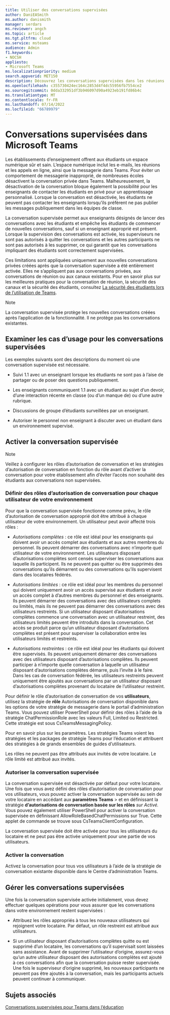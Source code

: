 ```yaml
---
title: Utiliser des conversations supervisées
author: DaniEASmith
ms.author: danismith
manager: serdars
ms.reviewer: angch
ms.topic: article
ms.tgt.pltfrm: cloud
ms.service: msteams
audience: Admin
f1.keywords:
- NOCSH
appliesto:
- Microsoft Teams
ms.localizationpriority: medium
search.appverid: MET150
description: Découvrez les conversations supervisées dans les réunions Microsoft Teams.
ms.openlocfilehash: c355730424ec164c2853d4f4dc55956fb7554ce2
ms.sourcegitcommit: 0dda332951df3b946097d90a4923eb191fd86b4c
ms.translationtype: MT
ms.contentlocale: fr-FR
ms.lasthandoff: 07/14/2022
ms.locfileid: "66789979"
---
```

# <a name="supervised-chats-in-microsoft-teams"></a>Conversations supervisées dans Microsoft Teams

Les établissements d’enseignement offrent aux étudiants un espace numérique sûr et sain. L’espace numérique inclut les e-mails, les réunions et les appels en ligne, ainsi que la messagerie dans Teams. Pour éviter un comportement de messagerie inapproprié, de nombreuses écoles désactivent la conversation privée dans Teams. Malheureusement, la désactivation de la conversation bloque également la possibilité pour les enseignants de contacter les étudiants en privé pour un apprentissage personnalisé. Lorsque la conversation est désactivée, les étudiants ne peuvent pas contacter les enseignants lorsqu’ils préfèrent ne pas publier les messages publiquement dans les équipes de classe.

La conversation supervisée permet aux enseignants désignés de lancer des conversations avec les étudiants et empêche les étudiants de commencer de nouvelles conversations, sauf si un enseignant approprié est présent. Lorsque la supervision des conversations est activée, les superviseurs ne sont pas autorisés à quitter les conversations et les autres participants ne sont pas autorisés à les supprimer, ce qui garantit que les conversations impliquant des étudiants sont correctement supervisées.

Ces limitations sont appliquées uniquement aux nouvelles conversations privées créées après que la conversation supervisée a été entièrement activée. Elles ne s’appliquent pas aux conversations privées, aux conversations de réunion ou aux canaux existants. Pour en savoir plus sur les meilleures pratiques pour la conversation de réunion, la sécurité des canaux et la sécurité des étudiants, consultez [La sécurité des étudiants lors de l’utilisation de Teams](https://support.microsoft.com/topic/keeping-students-safe-while-using-teams-for-distance-learning-f00fa399-0473-4d31-ab72-644c137e11c8?ui=en-us&rs=en-us&ad=us#ID0EBBAAA=For_educators&ID0EDD=For_educators).

> [!Note]
> La conversation supervisée protège les nouvelles conversations créées après l’application de la fonctionnalité.  Il ne protège pas les conversations existantes.

## <a name="review-use-cases-for-supervised-chats"></a>Examiner les cas d’usage pour les conversations supervisées

Les exemples suivants sont des descriptions du moment où une conversation supervisée est nécessaire.

- Suivi 1.1 avec un enseignant lorsque les étudiants ne sont pas à l’aise de partager ou de poser des questions publiquement.

- Les enseignants communiquent 1.1 avec un étudiant au sujet d’un devoir, d’une interaction récente en classe (ou d’un manque de) ou d’une autre rubrique.

- Discussions de groupe d’étudiants surveillées par un enseignant.

- Autoriser le personnel non enseignant à discuter avec un étudiant dans un environnement supervisé.

## <a name="enable-supervised-chat"></a>Activer la conversation supervisée

> [!Note]
> Veillez à configurer les rôles d’autorisation de conversation et les stratégies d’autorisation de conversation en fonction du rôle avant d’activer la conversation pour votre établissement afin d’éviter l’accès non souhaité des étudiants aux conversations non supervisées.

### <a name="define-chat-permission-roles-for-each-user-in-your-environment"></a>Définir des rôles d’autorisation de conversation pour chaque utilisateur de votre environnement

Pour que la conversation supervisée fonctionne comme prévu, le rôle d’autorisation de conversation approprié doit être attribué à chaque utilisateur de votre environnement. Un utilisateur peut avoir affecté trois rôles :

- *Autorisations complètes* : ce rôle est idéal pour les enseignants qui doivent avoir un accès complet aux étudiants et aux autres membres du personnel. Ils peuvent démarrer des conversations avec n’importe quel utilisateur de votre environnement. Les utilisateurs disposant d’autorisations complètes sont censés superviser les conversations aux laquelle ils participent. Ils ne peuvent pas quitter ou être supprimés des conversations qu’ils démarrent ou des conversations qu’ils supervisent dans des locataires fédérés.

- *Autorisations limitées* : ce rôle est idéal pour les membres du personnel qui doivent uniquement avoir un accès supervisé aux étudiants et avoir un accès complet à d’autres membres du personnel et des enseignants. Ils peuvent démarrer des conversations avec des utilisateurs complets ou limités, mais ils ne peuvent pas démarrer des conversations avec des utilisateurs restreints. Si un utilisateur disposant d’autorisations complètes commence une conversation avec un utilisateur restreint, des utilisateurs limités peuvent être introduits dans la conversation. Cet accès se produit parce qu’un utilisateur disposant d’autorisations complètes est présent pour superviser la collaboration entre les utilisateurs limités et restreints.

- *Autorisations restreintes* : ce rôle est idéal pour les étudiants qui doivent être supervisés. Ils peuvent uniquement démarrer des conversations avec des utilisateurs disposant d’autorisations complètes. Ils peuvent participer à n’importe quelle conversation à laquelle un utilisateur disposant d’autorisations complètes démarre, puis l’invite à le faire. Dans les cas de conversation fédérée, les utilisateurs restreints peuvent uniquement être ajoutés aux conversations par un utilisateur disposant d’autorisations complètes provenant du locataire de l’utilisateur restreint.

Pour définir le rôle d’autorisation de conversation de vos **utilisateurs**, utilisez la stratégie de **rôle** Autorisations de conversation disponible dans les options de votre stratégie de messagerie dans le portail d’administration Teams. Vous pouvez utiliser PowerShell pour définir des rôles à l’aide de la stratégie ChatPermissionRole avec les valeurs Full, Limited ou Restricted. Cette stratégie est sous CsTeamsMessagingPolicy.

Pour en savoir plus sur les paramètres. Les stratégies Teams voient les stratégies et les packages de stratégie Teams pour l’éducation et attribuent des stratégies à de grands ensembles de guides d’utilisateurs.

Les rôles ne peuvent pas être attribués aux invités de votre locataire. Le rôle limité est attribué aux invités.

### <a name="allow-supervised-chat"></a>Autoriser la conversation supervisée

La conversation supervisée est désactivée par défaut pour votre locataire. Une fois que vous avez défini des rôles d’autorisation de conversation pour vos utilisateurs, vous pouvez activer la conversation supervisée au sein de votre locataire en accédant aux **paramètres** **Teams** &gt; et en définissant la stratégie **d’autorisations de conversation basée sur les rôles** *sur Activé.* Vous pouvez également utiliser PowerShell pour activer la conversation supervisée en définissant AllowRoleBasedChatPermissions sur True. Cette applet de commande se trouve sous CsTeamsClientConfiguration.

La conversation supervisée doit être activée pour tous les utilisateurs du locataire et ne peut pas être activée uniquement pour une partie de vos utilisateurs.

### <a name="enable-chat"></a>Activer la conversation

Activez la conversation pour tous vos utilisateurs à l’aide de la stratégie de conversation existante disponible dans le Centre d’administration Teams.

## <a name="maintain-supervised-chats"></a>Gérer les conversations supervisées

Une fois la conversation supervisée activée initialement, vous devez effectuer quelques opérations pour vous assurer que les conversations dans votre environnement restent supervisées :

- Attribuez les rôles appropriés à tous les nouveaux utilisateurs qui rejoignent votre locataire. Par défaut, un rôle restreint est attribué aux utilisateurs.

- Si un utilisateur disposant d’autorisations complètes quitte ou est supprimé d’un locataire, les conversations qu’il supervisait sont laissées sans assistance. Avant de supprimer l’utilisateur d’origine, assurez-vous qu’un autre utilisateur disposant des autorisations complètes est ajouté à ces conversations afin que la conversation puisse rester supervisée. Une fois le superviseur d’origine supprimé, les nouveaux participants ne peuvent pas être ajoutés à la conversation, mais les participants actuels peuvent continuer à communiquer.

## <a name="related-topics"></a>Sujets associés

[Conversations supervisées pour Teams dans l’éducation](https://support.microsoft.com/topic/supervised-chats-in-microsoft-teams-for-education-ad3aaafc-c85a-416f-95f9-d691f419cbb8?storagetype=live)
